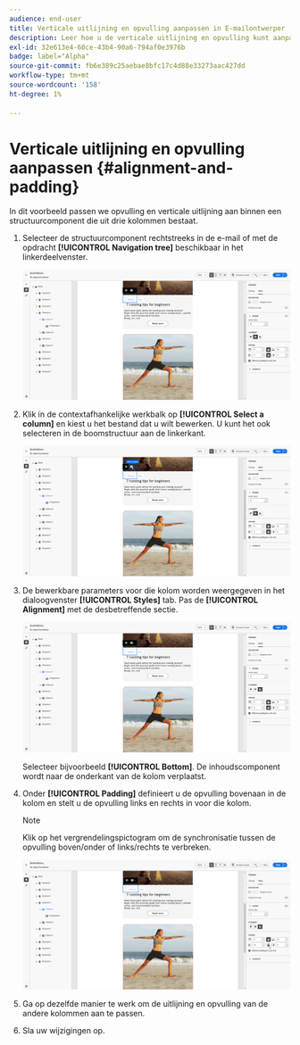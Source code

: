 ```yaml
---
audience: end-user
title: Verticale uitlijning en opvulling aanpassen in E-mailontwerper
description: Leer hoe u de verticale uitlijning en opvulling kunt aanpassen
exl-id: 32e613e4-60ce-43b4-90a6-794af0e3976b
badge: label="Alpha"
source-git-commit: fb6e389c25aebae8bfc17c4d88e33273aac427dd
workflow-type: tm+mt
source-wordcount: '158'
ht-degree: 1%

---
```



# Verticale uitlijning en opvulling aanpassen {#alignment-and-padding}

In dit voorbeeld passen we opvulling en verticale uitlijning aan binnen een structuurcomponent die uit drie kolommen bestaat.

1. Selecteer de structuurcomponent rechtstreeks in de e-mail of met de opdracht **[!UICONTROL Navigation tree]** beschikbaar in het linkerdeelvenster.

   ![](assets/alignment_1.png)

1. Klik in de contextafhankelijke werkbalk op **[!UICONTROL Select a column]** en kiest u het bestand dat u wilt bewerken. U kunt het ook selecteren in de boomstructuur aan de linkerkant.

   ![](assets/alignment_2.png)

1. De bewerkbare parameters voor die kolom worden weergegeven in het dialoogvenster **[!UICONTROL Styles]** tab. Pas de **[!UICONTROL Alignment]** met de desbetreffende sectie.

   ![](assets/alignment_3.png)

   Selecteer bijvoorbeeld **[!UICONTROL Bottom]**. De inhoudscomponent wordt naar de onderkant van de kolom verplaatst.

1. Onder **[!UICONTROL Padding]** definieert u de opvulling bovenaan in de kolom en stelt u de opvulling links en rechts in voor die kolom.

   >[!NOTE]
   >
   >Klik op het vergrendelingspictogram om de synchronisatie tussen de opvulling boven/onder of links/rechts te verbreken.

   ![](assets/alignment_4.png)

1. Ga op dezelfde manier te werk om de uitlijning en opvulling van de andere kolommen aan te passen.

1. Sla uw wijzigingen op.
